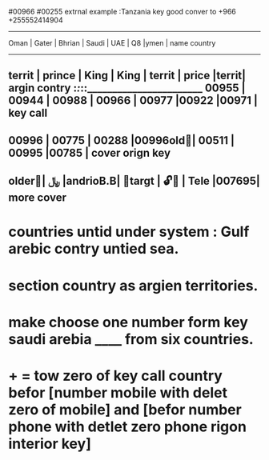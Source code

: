 #00966
#00255 
extrnal example :Tanzania key good conver to +966
+255552414904

_________________________________________________________________
Oman    |   Gater |  Bhrian |   Saudi  | UAE     | Q8    |ymen  | name country 
_________________________________________________________________
territ  |  prince |  King   |  King    | territ  | price |territ| argin contry
________:_________:_________:__________:_________________________
00955   | 00944   | 00988   |  00966   | 00977   |00922  |00971 | key call
-----------------------------------------------------------------
00996  |   00775  | 00288   |00996old🔑|  00511  | 00995 |00785 | cover orign key
-----------------------------------------------------------------
older🔑|   ﷼     |andrioB.B| 🔑targt   |  🔓🔑   | Tele |007695| more cover         
-----------------------------------------------------------------
# countries untid under system : Gulf arebic contry untied sea.
# section country as argien territories.
# make choose one number form key saudi arebia ____ from six countries.
# + = tow zero of key call country befor [number mobile with delet zero of mobile] and [befor number phone with detlet zero phone rigon interior key]
